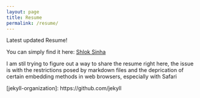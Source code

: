 ```yaml
---
layout: page
title: Resume
permalink: /resume/
---
```


Latest updated Resume! 


<p> You can simply find it here: <a href="https://drive.google.com/file/d/1DJSX6zui0gbeQVl_O6OcHg5OJHOec7jQ/view?usp=sharing">Shlok Sinha </a> </p>

<p> I am stil trying to figure out a way to share the resume right here, the issue is with the restrictions posed by markdown files and the deprication of certain embedding methods in web browsers, especially with Safari </p>
[jekyll-organization]: https://github.com/jekyll

